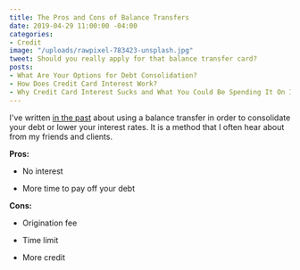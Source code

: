 ```yaml
---
title: The Pros and Cons of Balance Transfers
date: 2019-04-29 11:00:00 -04:00
categories:
- Credit
image: "/uploads/rawpixel-783423-unsplash.jpg"
tweet: Should you really apply for that balance transfer card?
posts:
- What Are Your Options for Debt Consolidation?
- How Does Credit Card Interest Work?
- Why Credit Card Interest Sucks and What You Could Be Spending It On Instead
---
```


I've written [in the past](https://www.maggiegermano.com/blog/what-are-your-options-for-debt-consolidation/) about using a balance transfer in order to consolidate your debt or lower your interest rates. It is a method that I often hear about from my friends and clients. 

**Pros:**

* No interest

* More time to pay off your debt

**Cons:**

* Origination fee

* Time limit

* More credit